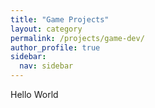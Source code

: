```yaml
---
title: "Game Projects"
layout: category
permalink: /projects/game-dev/
author_profile: true
sidebar:
  nav: sidebar
---
```


Hello World